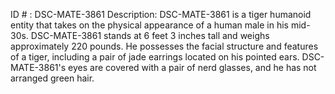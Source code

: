 ID # : DSC-MATE-3861
Description: DSC-MATE-3861 is a tiger humanoid entity that takes on the physical appearance of a human male in his mid-30s. DSC-MATE-3861 stands at 6 feet 3 inches tall and weighs approximately 220 pounds. He possesses the facial structure and features of a tiger, including a pair of jade earrings located on his pointed ears. DSC-MATE-3861's eyes are covered with a pair of nerd glasses, and he has not arranged green hair.